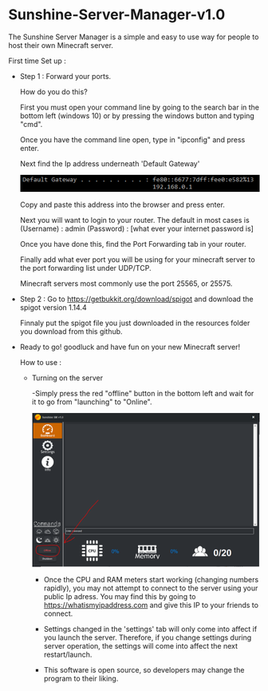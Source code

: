# Sunshine-Server-Manager-v1.0
The Sunshine Server Manager is a simple and easy to use way for people to host their own Minecraft server.  

First time Set up :


- Step 1 :
  Forward your ports.
  
  How do you do this? 
  
  First you must open your command line by going to the search bar in the bottom left (windows 10) or by 
  pressing the windows button and typing "cmd".
  
  Once you have the command line open, type in "ipconfig" and press enter.
  
  Next find the Ip address underneath 'Default Gateway'
  
  ![](READMEImages/IPLogin.PNG)
  
  Copy and paste this address into the browser and press enter.
  
  Next you will want to login to your router.  The default in most cases is 
  (Username) : admin
  (Password) : [what ever your internet password is]
  
  Once you have done this, find the Port Forwarding tab in your router.
  
  Finally add what ever port you will be using for your minecraft server to the port forwarding list under UDP/TCP. 
  
  Minecraft servers most commonly use the port 25565, or 25575.
  
- Step 2 :
  Go to https://getbukkit.org/download/spigot and download the spigot version 1.14.4
  
  Finnaly put the spigot file you just downloaded in the resources folder you download from this github.
  
- Ready to go! 
  goodluck and have fun on your new Minecraft server!
  
  
  
  How to use :
  
  - Turning on the server
  
    -Simply press the red "offline" button in the bottom left and wait for it to go from "launching" to "Online".
    
    ![](READMEImages/ServerLaunch.PNG)
    
    - Once the CPU and RAM meters start working (changing numbers rapidly), you may not attempt to connect to the server using your       public Ip adress.  You may find this by going to https://whatismyipaddress.com and give this IP to your friends to connect.
    
    - Settings changed in the 'settings' tab will only come into affect if you launch the server.  Therefore, if you change settings during server operation, the settings will come into affect the next restart/launch. 
    
    - This software is open source, so developers may change the program to their liking. 
    
    
